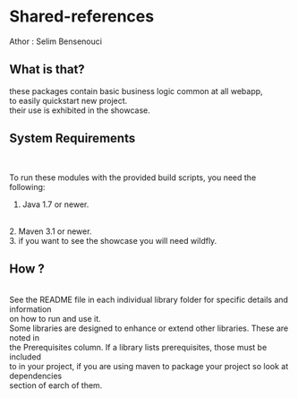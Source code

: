 Shared-references
=================

Athor : Selim Bensenouci

What is that?
--------------

these packages contain basic business logic common at all webapp,<br/>
to easily quickstart new project.
<br/>
their use is exhibited in the showcase.
<br/>

System Requirements
-------------------
<br/>

To run these modules with the provided build scripts, you need the following:
<br/>

1. Java 1.7 or newer.
<br/>
2. Maven 3.1 or newer.
<br/>
3. if you want to see the showcase you will need wildfly.
<br/>

How ?
----------------------
<br/>
See the README file in each individual library folder for specific details and information <br/>
on how to run and use it.
<br/>
Some libraries are designed to enhance or extend other libraries. These are noted in <br/>
the Prerequisites column. If a library lists prerequisites, those must be included  <br/>
to in your project, if you are using maven to package your project so look at dependencies <br/>
section of earch of them.
